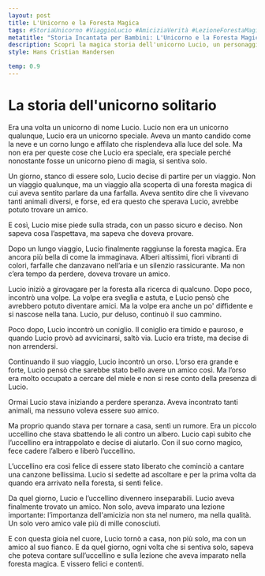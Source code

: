 ```yaml
---
layout: post
title: L'Unicorno e la Foresta Magica
tags: #StoriaUnicorno #ViaggioLucio #AmiciziaVerità #LezioneForestaMagica
metatitle: "Storia Incantata per Bambini: L'Unicorno e la Foresta Magica | Racconto Educativo"
description: Scopri la magica storia dell'unicorno Lucio, un personaggio unico che intraprende un viaggio alla ricerca di amicizia. Un racconto emozionante che sottolinea l'importanza della qualità dell'amicizia, non del numero. Perfetto per insegnare ai bambini il valore dei veri amici.
style: Hans Cristian Handersen

temp: 0.9
---
```

# La storia dell'unicorno solitario

Era una volta un unicorno di nome Lucio. Lucio non era un unicorno qualunque, Lucio era un unicorno speciale. Aveva un manto candido come la neve e un corno lungo e affilato che risplendeva alla luce del sole. Ma non era per queste cose che Lucio era speciale, era speciale perché nonostante fosse un unicorno pieno di magia, si sentiva solo.

Un giorno, stanco di essere solo, Lucio decise di partire per un viaggio. Non un viaggio qualunque, ma un viaggio alla scoperta di una foresta magica di cui aveva sentito parlare da una farfalla. Aveva sentito dire che lì vivevano tanti animali diversi, e forse, ed era questo che sperava Lucio, avrebbe potuto trovare un amico.

E così, Lucio mise piede sulla strada, con un passo sicuro e deciso. Non sapeva cosa l’aspettava, ma sapeva che doveva provare.

Dopo un lungo viaggio, Lucio finalmente raggiunse la foresta magica. Era ancora più bella di come la immaginava. Alberi altissimi, fiori vibranti di colori, farfalle che danzavano nell’aria e un silenzio rassicurante. Ma non c’era tempo da perdere, doveva trovare un amico.

Lucio iniziò a girovagare per la foresta alla ricerca di qualcuno. Dopo poco, incontrò una volpe. La volpe era sveglia e astuta, e Lucio pensò che avrebbero potuto diventare amici. Ma la volpe era anche un po' diffidente e si nascose nella tana. Lucio, pur deluso, continuò il suo cammino.

Poco dopo, Lucio incontrò un coniglio. Il coniglio era timido e pauroso, e quando Lucio provò ad avvicinarsi, saltò via. Lucio era triste, ma decise di non arrendersi.

Continuando il suo viaggio, Lucio incontrò un orso. L’orso era grande e forte, Lucio pensò che sarebbe stato bello avere un amico così. Ma l’orso era molto occupato a cercare del miele e non si rese conto della presenza di Lucio.

Ormai Lucio stava iniziando a perdere speranza. Aveva incontrato tanti animali, ma nessuno voleva essere suo amico.

Ma proprio quando stava per tornare a casa, sentì un rumore. Era un piccolo uccellino che stava sbattendo le ali contro un albero. Lucio capì subito che l’uccellino era intrappolato e decise di aiutarlo. Con il suo corno magico, fece cadere l’albero e liberò l’uccellino.

L’uccellino era così felice di essere stato liberato che cominciò a cantare una canzone bellissima. Lucio si sedette ad ascoltare e per la prima volta da quando era arrivato nella foresta, si sentì felice.

Da quel giorno, Lucio e l’uccellino divennero inseparabili. Lucio aveva finalmente trovato un amico. Non solo, aveva imparato una lezione importante: l’importanza dell'amicizia non sta nel numero, ma nella qualità. Un solo vero amico vale più di mille conosciuti.

E con questa gioia nel cuore, Lucio tornò a casa, non più solo, ma con un amico al suo fianco. E da quel giorno, ogni volta che si sentiva solo, sapeva che poteva contare sull’uccellino e sulla lezione che aveva imparato nella foresta magica. E vissero felici e contenti.

        